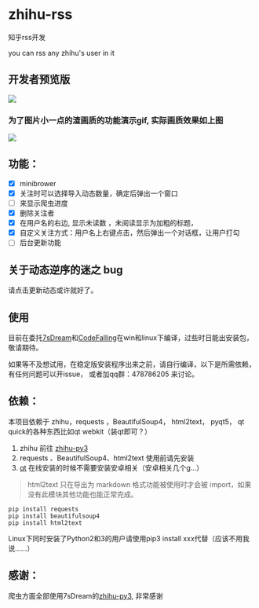 # zhihu-rss

知乎rss开发

you can rss any zhihu's user in it

## 开发者预览版

![](http://img-storage.qiniudn.com/15-7-28/15352747.jpg)

### 为了图片小一点的渣画质的功能演示gif, 实际画质效果如上图


![](http://img-storage.qiniudn.com/15-7-28/94436942.jpg)

## 功能：
- [x] minibrower
- [x] 关注时可以选择导入动态数量，确定后弹出一个窗口
- [ ] 来显示爬虫进度
- [x] 删除关注者
- [x] 在用户名的右边, 显示未读数 ，未阅读显示为加粗的标题，
- [x] 自定义关注方式：用户名上右键点击，然后弹出一个对话框，让用户打勾
- [ ] 后台更新功能

## 关于动态逆序的迷之 bug
请点击更新动态或许就好了。

## 使用
目前在委托[7sDream](https://github.com/7sDream/)和[CodeFalling](https://github.com/CodeFalling)在win和linux下编译，过些时日能出安装包，敬请期待。


如果等不及想试用，在稳定版安装程序出来之前，请自行编译，以下是所需依赖，有任何问题可以开issue， 或者加qq群：478786205 来讨论。


## 依赖：


本项目依赖于 zhihu，requests ，BeautifulSoup4， html2text， pyqt5， qt quick的各种东西比如qt webkit（装qt即可？）

1. zhihu 前往 [zhihu-py3](https://github.com/7sDream/zhihu-py3)
2.  requests 、BeautifulSoup4、html2text 使用前请先安装
3. [qt](https://www.qt.io/zh-hans/download-open-source/)  在线安装的时候不需要安装安卓相关（安卓相关几个g...）

> html2text 只在导出为 markdown 格式功能被使用时才会被 import，如果没有此模块其他功能也能正常完成。

```
pip install requests
pip install beautifulsoup4
pip install html2text
```
Linux下同时安装了Python2和3的用户请使用pip3 install xxx代替（应该不用我说……）


## 感谢：

爬虫方面全部使用7sDream的[zhihu-py3](https://github.com/7sDream/zhihu-py3), 非常感谢
